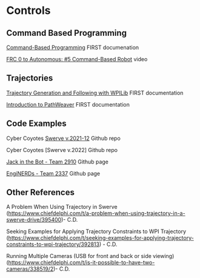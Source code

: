 # Controls

## Command Based Programming
[Command-Based Programming](https://docs.wpilib.org/en/stable/docs/software/commandbased/index.html) FIRST documenation

[FRC 0 to Autonomous: #5 Command-Based Robot](https://youtu.be/VoxeXqy1bdQ) video

## Trajectories
[Trajectory Generation and Following with WPILib](https://docs.wpilib.org/en/stable/docs/software/advanced-controls/trajectories/index.html) FIRST documentation

[Introduction to PathWeaver](https://docs.wpilib.org/en/stable/docs/software/wpilib-tools/pathweaver/introduction.html) FIRST documentation

## Code Examples
Cyber Coyotes [Swerve v.2021-12](https://github.com/CyberCoyotes/Swerve-v.2021-12) Github repo

Cyber Coyotes [Swerve v.2022] Github repo

[Jack in the Bot - Team 2910](https://github.com/FRCTeam2910) Github page

[EngiNERDs - Team 2337](https://github.com/Team2337) Github page

## Other References
A Problem When Using Trajectory in Swerve (https://www.chiefdelphi.com/t/a-problem-when-using-trajectory-in-a-swerve-drive/395400)- C.D.

Seeking Examples for Applying Trajectory Constraints to WPI Trajectory (https://www.chiefdelphi.com/t/seeking-examples-for-applying-trajectory-constraints-to-wpi-trajectory/392813) - C.D.

Running Multiple Cameras (USB for front and back or side viewing) (https://www.chiefdelphi.com/t/is-it-possible-to-have-two-cameras/338519/2)- C.D.
